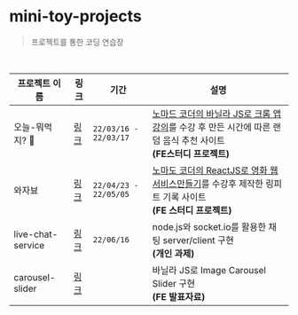 # mini-toy-projects

> 프로젝트를 통한 코딩 연습장 

<br>

| 프로젝트 이름     | 링크                         | 기간                  | 설명                                                         |
| ----------------- | ---------------------------- | --------------------- | ------------------------------------------------------------ |
| 오늘-뭐먹지? 🤔    | [링크](00_오늘-뭐먹지)       | `22/03/16 - 22/03/17` | [노마드 코더의 바닐라 JS로 크롬 앱 강의](https://nomadcoders.co/javascript-for-beginners)를 수강 후 만든 시간에 따른 랜덤 음식 추천 사이트<br />**(FE스터디 프로젝트)** |
| 와자뵤            | [링크](01_와자뵤)            | `22/04/23 - 22/05/05` | [노마도 코더의 ReactJS로 영화 웹 서비스만들기](https://nomadcoders.co/react-for-beginners)를 수강후 제작한 링피트 기록 사이트<br />**(FE 스터디 프로젝트)** |
| live-chat-service | [링크](02_live-chat-service) | `22/06/16`            | node.js와 socket.io를 활용한 채팅 server/client 구현<br />**(개인 과제)** |
| carousel-slider   | [링크](03_carousel-slider)   |                       | 바닐라 JS로 Image Carousel Slider 구현<br />**(FE 발표자료)** |

<br>

